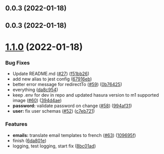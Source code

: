 ## 0.0.3 (2022-01-18)

## 0.0.3 (2022-01-18)

# [1.1.0](https://github.com/nhost/hasura-auth/compare/v0.0.1-canary.0...v1.1.0) (2022-01-18)


### Bug Fixes

*  Update README.md ([#27](https://github.com/nhost/hasura-auth/issues/27)) ([f51bb26](https://github.com/nhost/hasura-auth/commit/f51bb26490273215543e0905e19eeab96a7fb50c))
* add new alias to jest config ([67916eb](https://github.com/nhost/hasura-auth/commit/67916eb0cd57775c222e3953e2dfde6eefda89cb))
* better error message for redirectTo ([#59](https://github.com/nhost/hasura-auth/issues/59)) ([0b76425](https://github.com/nhost/hasura-auth/commit/0b764255e02f0f0c3a72f19863f947403dbef56d))
* everything ([da8c954](https://github.com/nhost/hasura-auth/commit/da8c954ffd4990d599b6db5b7e77d604450225fd))
* keep .env for dev in repo and updated hasura version to m1 supported image ([#60](https://github.com/nhost/hasura-auth/issues/60)) ([394d4ae](https://github.com/nhost/hasura-auth/commit/394d4ae5e2fd9d4d87575f168ea15da675f9743a))
* **password:** validate password on change ([#58](https://github.com/nhost/hasura-auth/issues/58)) ([994af31](https://github.com/nhost/hasura-auth/commit/994af3193511a594f6d659b80e92ec568b6d63b0))
* **user:** fix user schemas ([#52](https://github.com/nhost/hasura-auth/issues/52)) ([c7eb721](https://github.com/nhost/hasura-auth/commit/c7eb721f1193f487ae094e5b29aa5f4c97b0ff69))


### Features

* **emails:** translate email templates to french ([#63](https://github.com/nhost/hasura-auth/issues/63)) ([109695f](https://github.com/nhost/hasura-auth/commit/109695f0da65d9af3ad913a56300bd7ed6df5496))
* finish ([6da801e](https://github.com/nhost/hasura-auth/commit/6da801eb9cf94713857b56d60a89a1cecbb45056))
* logging, test logging, start fix ([8bc01ad](https://github.com/nhost/hasura-auth/commit/8bc01ad8cb6ffe1f8f4de2fab38ccc278b5d4205))

